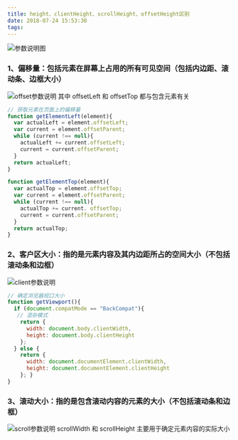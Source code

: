 ```yaml
---
title: height、clientHeight、scrollHeight、offsetHeight区别
date: 2018-07-24 15:53:30
tags:
---
```


![参数说明图](/images/height.gif)
<!-- more -->
### 1、偏移量：包括元素在屏幕上占用的所有可见空间（包括内边距、滚动条、边框大小）
![offset参数说明](/images/offset.jpg)
其中 offsetLeft 和 offsetTop 都与包含元素有关
```javascript
// 获取元素在页面上的偏移量
function getElementLeft(element){
  var actualLeft = element.offsetLeft;
  var current = element.offsetParent;
  while (current !== null){
    actualLeft += current.offsetLeft;
    current = current.offsetParent;
  }
  return actualLeft;
}

function getElementTop(element){
  var actualTop = element.offsetTop;
  var current = element.offsetParent;
  while (current !== null){
    actualTop += current. offsetTop;
    current = current.offsetParent;
  }
  return actualTop;
}
```

### 2、客户区大小：指的是元素内容及其内边距所占的空间大小（不包括滚动条和边框）
![client参数说明](/images/client.jpg)
```javascript
// 确定浏览器视口大小
function getViewport(){
  if (document.compatMode == "BackCompat"){
   // 混杂模式
    return {
      width: document.body.clientWidth,
      height: document.body.clientHeight
    };
  } else {
    return {
      width: document.documentElement.clientWidth,
      height: document.documentElement.clientHeight
    }; }
}
```


### 3、滚动大小：指的是包含滚动内容的元素的大小（不包括滚动条和边框）
![scroll参数说明](/images/scroll.jpg)
scrollWidth 和 scrollHeight 主要用于确定元素内容的实际大小
